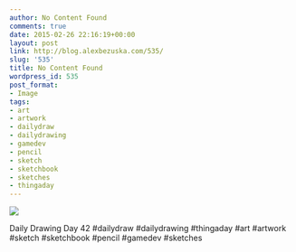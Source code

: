 ```yaml
---
author: No Content Found
comments: true
date: 2015-02-26 22:16:19+00:00
layout: post
link: http://blog.alexbezuska.com/535/
slug: '535'
title: No Content Found
wordpress_id: 535
post_format:
- Image
tags:
- art
- artwork
- dailydraw
- dailydrawing
- gamedev
- pencil
- sketch
- sketchbook
- sketches
- thingaday
---
```


![](/images/2015/02/tumblr_nkegj7gnj61u11b0ro1_1280.jpg)

Daily Drawing Day 42 #dailydraw #dailydrawing #thingaday #art #artwork #sketch #sketchbook #pencil #gamedev #sketches

